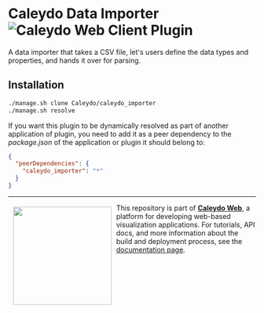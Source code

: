 Caleydo Data Importer ![Caleydo Web Client Plugin](https://img.shields.io/badge/Caleydo%20Web-Client%20Plugin-F47D20.svg)
=====================

A data importer that takes a CSV file, let's users define the data types and properties, and hands it over for parsing.

Installation
------------
```bash
./manage.sh clone Caleydo/caleydo_importer
./manage.sh resolve
```

If you want this plugin to be dynamically resolved as part of another application of plugin, you need to add it as a peer dependency to the _package.json_ of the application or plugin it should belong to:

```json
{
  "peerDependencies": {
    "caleydo_importer": "*"
  }
}
```

***

<a href="https://caleydo.org"><img src="http://caleydo.org/assets/images/logos/caleydo.svg" align="left" width="200px" hspace="10" vspace="6"></a>
This repository is part of **[Caleydo Web](http://caleydo.org/)**, a platform for developing web-based visualization applications. For tutorials, API docs, and more information about the build and deployment process, see the [documentation page](http://caleydo.org/documentation/).
